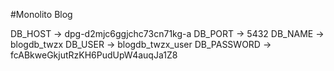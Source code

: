 #Monolito Blog


DB_HOST → dpg-d2mjc6ggjchc73cn71kg-a
DB_PORT → 5432
DB_NAME → blogdb_twzx
DB_USER → blogdb_twzx_user
DB_PASSWORD → fcABkweGkjutRzKH6PudUpW4auqJa1Z8